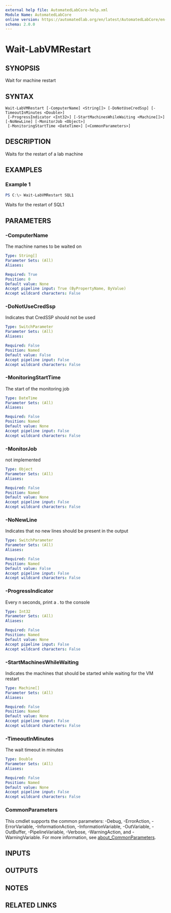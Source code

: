 ```yaml
---
external help file: AutomatedLabCore-help.xml
Module Name: AutomatedLabCore
online version: https://automatedlab.org/en/latest/AutomatedLabCore/en-us/Wait-LabVMRestart
schema: 2.0.0
---
```


# Wait-LabVMRestart

## SYNOPSIS
Wait for machine restart

## SYNTAX

```
Wait-LabVMRestart [-ComputerName] <String[]> [-DoNotUseCredSsp] [-TimeoutInMinutes <Double>]
 [-ProgressIndicator <Int32>] [-StartMachinesWhileWaiting <Machine[]>] [-NoNewLine] [-MonitorJob <Object>]
 [-MonitoringStartTime <DateTime>] [<CommonParameters>]
```

## DESCRIPTION
Waits for the restart of a lab machine

## EXAMPLES

### Example 1
```powershell
PS C:\> Wait-LabVMRestart SQL1
```

Waits for the restart of SQL1

## PARAMETERS

### -ComputerName
The machine names to be waited on

```yaml
Type: String[]
Parameter Sets: (All)
Aliases:

Required: True
Position: 0
Default value: None
Accept pipeline input: True (ByPropertyName, ByValue)
Accept wildcard characters: False
```

### -DoNotUseCredSsp
Indicates that CredSSP should not be used

```yaml
Type: SwitchParameter
Parameter Sets: (All)
Aliases:

Required: False
Position: Named
Default value: False
Accept pipeline input: False
Accept wildcard characters: False
```

### -MonitoringStartTime
The start of the monitoring job

```yaml
Type: DateTime
Parameter Sets: (All)
Aliases:

Required: False
Position: Named
Default value: None
Accept pipeline input: False
Accept wildcard characters: False
```

### -MonitorJob
not implemented

```yaml
Type: Object
Parameter Sets: (All)
Aliases:

Required: False
Position: Named
Default value: None
Accept pipeline input: False
Accept wildcard characters: False
```

### -NoNewLine
Indicates that no new lines should be present in the output

```yaml
Type: SwitchParameter
Parameter Sets: (All)
Aliases:

Required: False
Position: Named
Default value: False
Accept pipeline input: False
Accept wildcard characters: False
```

### -ProgressIndicator
Every n seconds, print a .
to the console

```yaml
Type: Int32
Parameter Sets: (All)
Aliases:

Required: False
Position: Named
Default value: None
Accept pipeline input: False
Accept wildcard characters: False
```

### -StartMachinesWhileWaiting
Indicates the machines that should be started while waiting for the VM restart

```yaml
Type: Machine[]
Parameter Sets: (All)
Aliases:

Required: False
Position: Named
Default value: None
Accept pipeline input: False
Accept wildcard characters: False
```

### -TimeoutInMinutes
The wait timeout in minutes

```yaml
Type: Double
Parameter Sets: (All)
Aliases:

Required: False
Position: Named
Default value: None
Accept pipeline input: False
Accept wildcard characters: False
```

### CommonParameters
This cmdlet supports the common parameters: -Debug, -ErrorAction, -ErrorVariable, -InformationAction, -InformationVariable, -OutVariable, -OutBuffer, -PipelineVariable, -Verbose, -WarningAction, and -WarningVariable. For more information, see [about_CommonParameters](http://go.microsoft.com/fwlink/?LinkID=113216).

## INPUTS

## OUTPUTS

## NOTES

## RELATED LINKS

